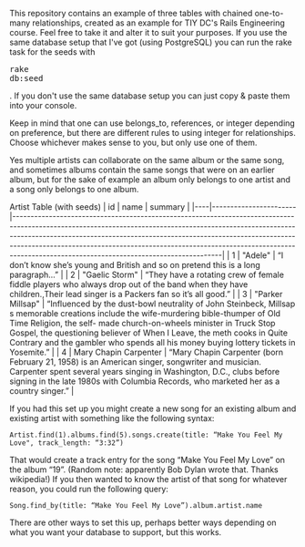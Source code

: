This repository contains an example of three tables with chained one-to-many relationships, created as an example for TIY DC's Rails Engineering course.  Feel free to take it and alter it to suit your purposes.  If you use the same database setup that I've got (using PostgreSQL) you can run the rake task for the seeds with <pre>rake db:seed</pre>.  If you don't use the same database setup you can just copy & paste them into your console.

Keep in mind that one can use belongs_to, references, or integer depending on preference, but there are different rules to using integer for relationships.  Choose whichever makes sense to you, but only use one of them.

Yes multiple artists can collaborate on the same album or the same song, and sometimes albums contain the same songs that were on an earlier album, but for the sake of example an album only belongs to one artist and a song only belongs to one album.

Artist Table (with seeds)
| id | name                  | summary                                                                                                                                                                                                                                                                                                                                                                         |
|----|-----------------------|---------------------------------------------------------------------------------------------------------------------------------------------------------------------------------------------------------------------------------------------------------------------------------------------------------------------------------------------------------------------------------|
| 1  | "Adele"               | “I don’t know she’s young and British and so on pretend this is a long paragraph...”                                                                                                                                                                                                                                                                                            |
| 2  | "Gaelic Storm"        | “They have a rotating crew of female fiddle players who always drop out of the band when they have children.,Their lead singer is a Packers fan so it’s all good.”                                                                                                                                                                                                              |
| 3  | "Parker Millsap"      | “Influenced by the dust-bowl neutrality of John Steinbeck, Millsap s memorable creations include the wife-murdering bible-thumper of Old Time Religion, the self- made church-on-wheels minister in Truck Stop Gospel, the questioning believer of When I Leave, the meth cooks in Quite Contrary and the gambler who spends all his money buying lottery tickets in Yosemite.” |
| 4  | Mary Chapin Carpenter | “Mary Chapin Carpenter (born February 21, 1958) is an American singer, songwriter and musician. Carpenter spent several years singing in Washington, D.C., clubs before signing in the late 1980s with Columbia Records, who marketed her as a country singer.”                                                                                                                 |

If you had this set up you might create a new song for an existing album and existing artist with something like the following syntax:

	Artist.find(1).albums.find(5).songs.create(title: “Make You Feel My Love", track_length: “3:32”)

That would create a track entry for the song “Make You Feel My Love” on the album “19”.  (Random note: apparently Bob Dylan wrote that.  Thanks wikipedia!)  If you then wanted to know the artist of that song for whatever reason, you could run the following query:

	Song.find_by(title: “Make You Feel My Love”).album.artist.name

There are other ways to set this up, perhaps better ways depending on what you want your database to support, but this works.
